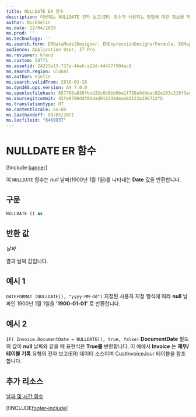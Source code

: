 ```yaml
---
title: NULLDATE ER 함수
description: 이번에는 NULLDATE 전자 보고(ER) 함수가 사용되는 방법에 대한 정보를 제공합니다.
author: NickSelin
ms.date: 12/04/2019
ms.prod: ''
ms.technology: ''
ms.search.form: ERDataModelDesigner, ERExpressionDesignerFormula, ERMappedFormatDesigner, ERModelMappingDesigner
audience: Application User, IT Pro
ms.reviewer: kfend
ms.custom: 58771
ms.assetid: 24223e13-727a-4be6-a22d-4d427f504ac9
ms.search.region: Global
ms.author: nselin
ms.search.validFrom: 2016-02-28
ms.dyn365.ops.version: AX 7.0.0
ms.openlocfilehash: 657766a838fbcd32c6b8bb0ba1f728e9dbbac92e103c219f3eeeab7ecd8c747d
ms.sourcegitcommit: 42fe9790ddf0bdad911544deaa82123a396712fb
ms.translationtype: HT
ms.contentlocale: ko-KR
ms.lasthandoff: 08/05/2021
ms.locfileid: "8460837"
---
```

# <a name="nulldate-er-function"></a>NULLDATE ER 함수

[!include [banner](../includes/banner.md)]

이 `NULLDATE` 함수는 *null* 날짜(1900년 1월 1일)를 나타내는 **Date** 값을 반환합니다.

## <a name="syntax"></a>구문

```vb
NULLDATE () as 
```

## <a name="return-values"></a>반환 값

*날짜*

결과 날짜 값입니다.

## <a name="example-1"></a>예시 1

`DATEFORMAT (NULLDATE(), "yyyy-MM-dd")` 지정된 사용자 지정 형식에 따라 **null** 날짜인 1900년 1월 1일을 **'1900-01-01'** 로 반환합니다.

## <a name="example-2"></a>예시 2

`IF( Invoice.DocumentDate = NULLDATE(), true, false)` **DocumentDate** 필드의 값이 **null** 날짜와 같을 때 표현식은 **True를** 반환합니다. 이 예에서 **Invoice** 는 **재무/테이블 기록** 유형의 전자 보고(ER) 데이터 소스이며 CustInvoiceJour 테이블을 참조합니다.

## <a name="additional-resources"></a>추가 리소스

[날짜 및 시간 함수](er-functions-category-datetime.md)


[!INCLUDE[footer-include](../../../includes/footer-banner.md)]